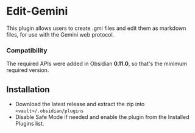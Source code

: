 # Edit-Gemini

This plugin allows users to create .gmi files and edit them as markdown files, for use with the Gemini web protocol.

### Compatibility
The required APIs were added in Obsidian **0.11.0**, so that's the minimum required version.

## Installation
- Download the latest release and extract the zip into `<vault>/.obsidian/plugins`
- Disable Safe Mode if needed and enable the plugin from the Installed Plugins list.